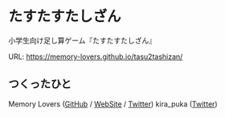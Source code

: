 # たすたすたしざん

小学生向け足し算ゲーム『たすたすたしざん』

URL: https://memory-lovers.github.io/tasu2tashizan/


## つくったひと

Memory Lovers ([GitHub](https://github.com/memory-lovers) / [WebSite](https://memory-lovers.com/) / [Twitter](https://twitter.com/MemoryLoverz))
kira_puka ([Twitter](https://twitter.com/kira_puka))